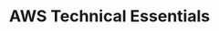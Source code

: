 ---
title: "AWS Technical Essentials"
draft: false
# page title background image
bg_image: ""
# meta description
description : "An excellent starting point to get to know the AWS cloud and its products, services, and solutions - in just one day."
---